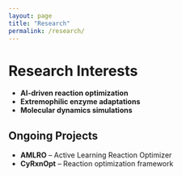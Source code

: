 ```yaml
---
layout: page
title: "Research"
permalink: /research/
---
```

# Research Interests  
- **AI-driven reaction optimization**
- **Extremophilic enzyme adaptations**
- **Molecular dynamics simulations**

## Ongoing Projects  
- **AMLRO** – Active Learning Reaction Optimizer  
- **CyRxnOpt** – Reaction optimization framework  

